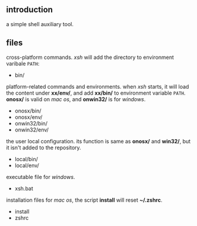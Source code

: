 ## introduction

a simple shell auxiliary tool.

## files

cross-platform commands.
*xsh* will add the directory to environment varibale `PATH`:

- bin/

platform-related commands and environments.
when *xsh* starts, it will load the content under **xx/env/**,
and add **xx/bin/** to environment variable `PATH`.
**onosx/** is valid on *mac os*, and **onwin32/** is for *windows*.

- onosx/bin/
- onosx/env/
- onwin32/bin/
- onwin32/env/

the user local configuration.
its function is same as **onosx/** and **win32/**,
but it isn't added to the repository.

- local/bin/
- local/env/

executable file for *windows*.

- xsh.bat

installation files for *mac os*,
the script **install** will reset **~/.zshrc**.

- install
- zshrc
